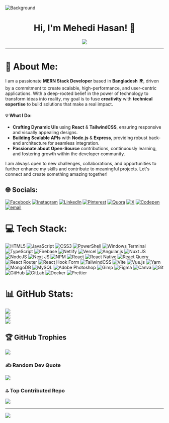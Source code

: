 <!-- Background Image -->
![Background](https://i.ibb.co/RT3Kxq6w/Blue-Modern-Corporate-Staff-Profile-Linked-In-Banner-2.png)

<h1 align="center">Hi, I'm Mehedi Hasan! 👋</h1>

<p align="center">
  <a href="https://git.io/typing-svg">
    <img src="https://readme-typing-svg.herokuapp.com?font=Fira+Code&pause=1000&color=4A90E2&center=true&width=600&lines=MERN+Stack+Developer+💻;Aspiring+Entrepreneur+🚀;Social+Worker+🤝;Open+Source+Contributor+🌍" />
  </a>
</p>

---

 

# 💫 About Me:
I am a passionate **MERN Stack Developer** based in **Bangladesh** 🌍, driven by a commitment to create scalable, high-performance, and user-centric applications. With a deep-rooted belief in the power of technology to transform ideas into reality, my goal is to fuse **creativity** with **technical expertise** to build solutions that make a real impact.

#### 💡 **What I Do:**
- **Crafting Dynamic UIs** using **React** & **TailwindCSS**, ensuring responsive and visually appealing designs.
- **Building Scalable APIs** with **Node.js** & **Express**, providing robust back-end architecture for seamless integration.
- **Passionate about Open-Source** contributions, continuously learning, and fostering growth within the developer community.

I am always open to new challenges, collaborations, and opportunities to further enhance my skills and contribute to meaningful projects. Let's connect and create something amazing together!


## 🌐 Socials:
[![Facebook](https://img.shields.io/badge/Facebook-%231877F2.svg?logo=Facebook&logoColor=white)](https://facebook.com/hasancodex) [![Instagram](https://img.shields.io/badge/Instagram-%23E4405F.svg?logo=Instagram&logoColor=white)](https://instagram.com/hasancodex) [![LinkedIn](https://img.shields.io/badge/LinkedIn-%230077B5.svg?logo=linkedin&logoColor=white)](https://linkedin.com/in/hasancodex) [![Pinterest](https://img.shields.io/badge/Pinterest-%23E60023.svg?logo=Pinterest&logoColor=white)](https://pinterest.com/hasancodex) [![Quora](https://img.shields.io/badge/Quora-%23B92B27.svg?logo=Quora&logoColor=white)](https://quora.com/profile/hasancodex) [![X](https://img.shields.io/badge/X-black.svg?logo=X&logoColor=white)](https://x.com/hasancodex) [![Codepen](https://img.shields.io/badge/Codepen-000000?logo=codepen&logoColor=white)](https://codepen.io/hasancodex) [![email](https://img.shields.io/badge/Email-D14836?logo=gmail&logoColor=white)](mailto:dev.hasan10@gmail.com) 

# 💻 Tech Stack:
![HTML5](https://img.shields.io/badge/html5-%23E34F26.svg?style=for-the-badge&logo=html5&logoColor=white) ![JavaScript](https://img.shields.io/badge/javascript-%23323330.svg?style=for-the-badge&logo=javascript&logoColor=%23F7DF1E) ![CSS3](https://img.shields.io/badge/css3-%231572B6.svg?style=for-the-badge&logo=css3&logoColor=white)  ![PowerShell](https://img.shields.io/badge/PowerShell-%235391FE.svg?style=for-the-badge&logo=powershell&logoColor=white) ![Windows Terminal](https://img.shields.io/badge/Windows%20Terminal-%234D4D4D.svg?style=for-the-badge&logo=windows-terminal&logoColor=white) ![TypeScript](https://img.shields.io/badge/typescript-%23007ACC.svg?style=for-the-badge&logo=typescript&logoColor=white) ![Firebase](https://img.shields.io/badge/firebase-%23039BE5.svg?style=for-the-badge&logo=firebase) ![Netlify](https://img.shields.io/badge/netlify-%23000000.svg?style=for-the-badge&logo=netlify&logoColor=#00C7B7) ![Vercel](https://img.shields.io/badge/vercel-%23000000.svg?style=for-the-badge&logo=vercel&logoColor=white) ![Angular.js](https://img.shields.io/badge/angular.js-%23E23237.svg?style=for-the-badge&logo=angularjs&logoColor=white) ![Nuxt JS](https://img.shields.io/badge/Nuxt-002E3B?style=for-the-badge&logo=nuxt.js&logoColor=#00DC82) ![NodeJS](https://img.shields.io/badge/node.js-6DA55F?style=for-the-badge&logo=node.js&logoColor=white) ![Next JS](https://img.shields.io/badge/Next-black?style=for-the-badge&logo=next.js&logoColor=white) ![NPM](https://img.shields.io/badge/NPM-%23CB3837.svg?style=for-the-badge&logo=npm&logoColor=white) ![React](https://img.shields.io/badge/react-%2320232a.svg?style=for-the-badge&logo=react&logoColor=%2361DAFB) ![React Native](https://img.shields.io/badge/react_native-%2320232a.svg?style=for-the-badge&logo=react&logoColor=%2361DAFB) ![React Query](https://img.shields.io/badge/-React%20Query-FF4154?style=for-the-badge&logo=react%20query&logoColor=white) ![React Router](https://img.shields.io/badge/React_Router-CA4245?style=for-the-badge&logo=react-router&logoColor=white) ![React Hook Form](https://img.shields.io/badge/React%20Hook%20Form-%23EC5990.svg?style=for-the-badge&logo=reacthookform&logoColor=white) ![TailwindCSS](https://img.shields.io/badge/tailwindcss-%2338B2AC.svg?style=for-the-badge&logo=tailwind-css&logoColor=white) ![Vite](https://img.shields.io/badge/vite-%23646CFF.svg?style=for-the-badge&logo=vite&logoColor=white) ![Vue.js](https://img.shields.io/badge/vue.js-%2335495e.svg?style=for-the-badge&logo=vuedotjs&logoColor=%234FC08D) ![Yarn](https://img.shields.io/badge/yarn-%232C8EBB.svg?style=for-the-badge&logo=yarn&logoColor=white) ![MongoDB](https://img.shields.io/badge/MongoDB-%234ea94b.svg?style=for-the-badge&logo=mongodb&logoColor=white) ![MySQL](https://img.shields.io/badge/mysql-4479A1.svg?style=for-the-badge&logo=mysql&logoColor=white) ![Adobe Photoshop](https://img.shields.io/badge/adobe%20photoshop-%2331A8FF.svg?style=for-the-badge&logo=adobe%20photoshop&logoColor=white) ![Gimp](https://img.shields.io/badge/Gimp-657D8B?style=for-the-badge&logo=gimp&logoColor=FFFFFF) ![Figma](https://img.shields.io/badge/figma-%23F24E1E.svg?style=for-the-badge&logo=figma&logoColor=white) ![Canva](https://img.shields.io/badge/Canva-%2300C4CC.svg?style=for-the-badge&logo=Canva&logoColor=white) ![Git](https://img.shields.io/badge/git-%23F05033.svg?style=for-the-badge&logo=git&logoColor=white) ![GitHub](https://img.shields.io/badge/github-%23121011.svg?style=for-the-badge&logo=github&logoColor=white) ![GitLab](https://img.shields.io/badge/gitlab-%23181717.svg?style=for-the-badge&logo=gitlab&logoColor=white) ![Docker](https://img.shields.io/badge/docker-%230db7ed.svg?style=for-the-badge&logo=docker&logoColor=white) ![Prettier](https://img.shields.io/badge/prettier-%23F7B93E.svg?style=for-the-badge&logo=prettier&logoColor=black)
# 📊 GitHub Stats:
![](https://github-readme-stats.vercel.app/api?username=hasancodex&theme=radical&hide_border=false&include_all_commits=false&count_private=false)<br/>
![](https://github-readme-streak-stats.herokuapp.com/?user=hasancodex&theme=radical&hide_border=false)<br/>
![](https://github-readme-stats.vercel.app/api/top-langs/?username=hasancodex&theme=radical&hide_border=false&include_all_commits=false&count_private=false&layout=compact)

## 🏆 GitHub Trophies
![](https://github-profile-trophy.vercel.app/?username=hasancodex&theme=radical&no-frame=false&no-bg=false&margin-w=4)

### ✍️ Random Dev Quote
![](https://quotes-github-readme.vercel.app/api?type=horizontal&theme=radical)

### 🔝 Top Contributed Repo
![](https://github-contributor-stats.vercel.app/api?username=hasancodex&limit=5&theme=radical&combine_all_yearly_contributions=true)

---
[![](https://visitcount.itsvg.in/api?id=hasancodex&icon=0&color=13)](https://visitcount.itsvg.in)

<!-- Proudly created with GPRM ( https://gprm.itsvg.in ) -->
